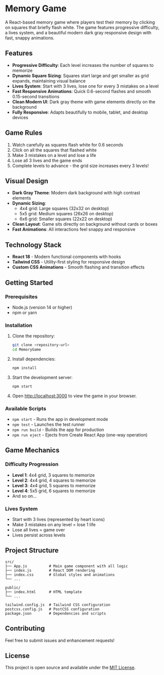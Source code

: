 # Memory Game

A React-based memory game where players test their memory by clicking on squares that briefly flash white. The game features progressive difficulty, a lives system, and a beautiful modern dark gray responsive design with fast, snappy animations.

## Features

- **Progressive Difficulty**: Each level increases the number of squares to memorize
- **Dynamic Square Sizing**: Squares start large and get smaller as grid expands, maintaining visual balance
- **Lives System**: Start with 3 lives, lose one for every 3 mistakes on a level
- **Fast Responsive Animations**: Quick 0.6-second flashes and smooth 0.15-second transitions
- **Clean Modern UI**: Dark gray theme with game elements directly on the background
- **Fully Responsive**: Adapts beautifully to mobile, tablet, and desktop devices

## Game Rules

1. Watch carefully as squares flash white for 0.6 seconds
2. Click on all the squares that flashed white
3. Make 3 mistakes on a level and lose a life
4. Lose all 3 lives and the game ends
5. Complete levels to advance - the grid size increases every 3 levels!

## Visual Design

- **Dark Gray Theme**: Modern dark background with high contrast elements
- **Dynamic Sizing**: 
  - 4x4 grid: Large squares (32x32 on desktop)
  - 5x5 grid: Medium squares (26x26 on desktop) 
  - 6x6 grid: Smaller squares (22x22 on desktop)
- **Clean Layout**: Game sits directly on background without cards or boxes
- **Fast Animations**: All interactions feel snappy and responsive

## Technology Stack

- **React 18** - Modern functional components with hooks
- **Tailwind CSS** - Utility-first styling for responsive design
- **Custom CSS Animations** - Smooth flashing and transition effects

## Getting Started

### Prerequisites

- Node.js (version 14 or higher)
- npm or yarn

### Installation

1. Clone the repository:
   ```bash
   git clone <repository-url>
   cd MemoryGame
   ```

2. Install dependencies:
   ```bash
   npm install
   ```

3. Start the development server:
   ```bash
   npm start
   ```

4. Open [http://localhost:3000](http://localhost:3000) to view the game in your browser.

### Available Scripts

- `npm start` - Runs the app in development mode
- `npm test` - Launches the test runner
- `npm run build` - Builds the app for production
- `npm run eject` - Ejects from Create React App (one-way operation)

## Game Mechanics

### Difficulty Progression
- **Level 1**: 4x4 grid, 3 squares to memorize
- **Level 2**: 4x4 grid, 4 squares to memorize
- **Level 3**: 4x4 grid, 5 squares to memorize
- **Level 4**: 5x5 grid, 6 squares to memorize
- And so on...

### Lives System
- Start with 3 lives (represented by heart icons)
- Make 3 mistakes on any level = lose 1 life
- Lose all lives = game over
- Lives persist across levels

## Project Structure

```
src/
├── App.js          # Main game component with all logic
├── index.js        # React DOM rendering
├── index.css       # Global styles and animations
└── ...

public/
├── index.html      # HTML template
└── ...

tailwind.config.js  # Tailwind CSS configuration
postcss.config.js   # PostCSS configuration
package.json        # Dependencies and scripts
```

## Contributing

Feel free to submit issues and enhancement requests!

## License

This project is open source and available under the [MIT License](LICENSE).
